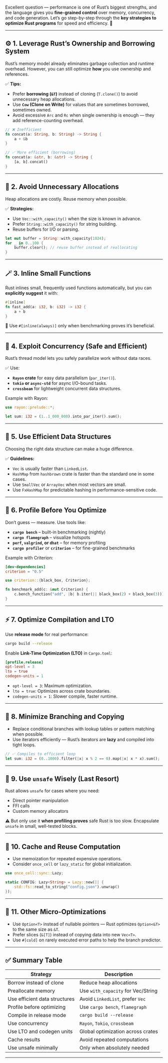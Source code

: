 Excellent question — performance is one of Rust’s biggest strengths, and the language gives you **fine-grained control** over memory, concurrency, and code generation.
Let’s go step-by-step through the **key strategies to optimize Rust programs** for speed and efficiency. 🚀

---

## ⚙️ 1. **Leverage Rust’s Ownership and Borrowing System**

Rust’s memory model already eliminates garbage collection and runtime overhead.
However, you can still optimize **how** you use ownership and references.

✅ **Tips:**

* Prefer **borrowing (`&T`)** instead of cloning (`T.clone()`) to avoid unnecessary heap allocations.
* Use **`Cow` (Clone on Write)** for values that are sometimes borrowed, sometimes owned.
* Avoid excessive `Arc` and `Rc` when single ownership is enough — they add reference-counting overhead.

```rust
// ❌ Inefficient
fn concat(a: String, b: String) -> String {
    a + &b
}

// ✅ More efficient (borrowing)
fn concat(a: &str, b: &str) -> String {
    [a, b].concat()
}
```

---

## 🧠 2. **Avoid Unnecessary Allocations**

Heap allocations are costly. Reuse memory when possible.

✅ **Strategies:**

* Use `Vec::with_capacity()` when the size is known in advance.
* Prefer `String::with_capacity()` for string building.
* Reuse buffers for I/O or parsing.

```rust
let mut buffer = String::with_capacity(1024);
for _ in 0..100 {
    buffer.clear(); // reuse buffer instead of reallocating
}
```

---

## 🪄 3. **Inline Small Functions**

Rust inlines small, frequently used functions automatically, but you can **explicitly suggest** it with:

```rust
#[inline]
fn fast_add(a: i32, b: i32) -> i32 {
    a + b
}
```

🔹 Use `#[inline(always)]` only when benchmarking proves it’s beneficial.

---

## 🧵 4. **Exploit Concurrency (Safe and Efficient)**

Rust’s thread model lets you safely parallelize work without data races.

✅ Use:

* **`Rayon` crate** for easy data parallelism (`par_iter()`).
* **`tokio` or `async-std`** for async I/O-bound tasks.
* **`crossbeam`** for lightweight concurrent data structures.

Example with Rayon:

```rust
use rayon::prelude::*;

let sum: i32 = (1..1_000_000).into_par_iter().sum();
```

---

## 🧩 5. **Use Efficient Data Structures**

Choosing the right data structure can make a huge difference.

✅ **Guidelines:**

* `Vec` is usually faster than `LinkedList`.
* `HashMap` from `hashbrown` crate is faster than the standard one in some cases.
* Use `SmallVec` or `ArrayVec` when most vectors are small.
* Use `FxHashMap` for predictable hashing in performance-sensitive code.

---

## 🔬 6. **Profile Before You Optimize**

Don’t guess — measure.
Use tools like:

* **`cargo bench`** – built-in benchmarking (nightly)
* **`cargo flamegraph`** – visualize hotspots
* **`perf`, `valgrind`, or `dhat`** – for memory profiling
* **`cargo profiler`** or **`criterion`** – for fine-grained benchmarks

Example with Criterion:

```toml
[dev-dependencies]
criterion = "0.5"
```

```rust
use criterion::{black_box, Criterion};

fn benchmark_add(c: &mut Criterion) {
    c.bench_function("add", |b| b.iter(|| black_box(2) + black_box(3)));
}
```

---

## ⚡ 7. **Optimize Compilation and LTO**

Use **release mode** for real performance:

```bash
cargo build --release
```

Enable **Link-Time Optimization (LTO)** in `Cargo.toml`:

```toml
[profile.release]
opt-level = 3
lto = true
codegen-units = 1
```

* `opt-level = 3`: Maximum optimization.
* `lto = true`: Optimizes across crate boundaries.
* `codegen-units = 1`: Slower compile, faster runtime.

---

## 🔁 8. **Minimize Branching and Copying**

* Replace conditional branches with lookup tables or pattern matching when possible.
* Use iterators efficiently — Rust’s iterators are **lazy** and compiled into tight loops.

```rust
// ✅ Compiles to efficient loop
let sum: i32 = (0..1000).filter(|x| x % 2 == 0).map(|x| x * x).sum();
```

---

## 🧮 9. **Use `unsafe` Wisely (Last Resort)**

Rust allows `unsafe` for cases where you need:

* Direct pointer manipulation
* FFI calls
* Custom memory allocators

⚠️ But only use it **when profiling proves** safe Rust is too slow.
Encapsulate `unsafe` in small, well-tested blocks.

---

## 🧱 10. **Cache and Reuse Computation**

* Use memoization for repeated expensive operations.
* Consider `once_cell` or `lazy_static` for global initialization.

```rust
use once_cell::sync::Lazy;

static CONFIG: Lazy<String> = Lazy::new(|| {
    std::fs::read_to_string("config.json").unwrap()
});
```

---

## 🧰 11. **Other Micro-Optimizations**

* Use `Option<T>` instead of nullable pointers — Rust optimizes `Option<&T>` to the same size as `&T`.
* Prefer slices (`&[T]`) instead of copying data into new `Vec<T>`.
* Use `#[cold]` on rarely executed error paths to help the branch predictor.

---

## ✅ Summary Table

| Strategy                      | Description                        |
| ----------------------------- | ---------------------------------- |
| Borrow instead of clone       | Reduce heap allocations            |
| Preallocate memory            | Use `with_capacity` for Vec/String |
| Use efficient data structures | Avoid `LinkedList`, prefer `Vec`   |
| Profile before optimizing     | Use `cargo bench`, `flamegraph`    |
| Compile in release mode       | `cargo build --release`            |
| Use concurrency               | `Rayon`, `Tokio`, `crossbeam`      |
| Use LTO and codegen units     | Global optimization across crates  |
| Cache results                 | Avoid repeated computations        |
| Use unsafe minimally          | Only when absolutely needed        |

---

